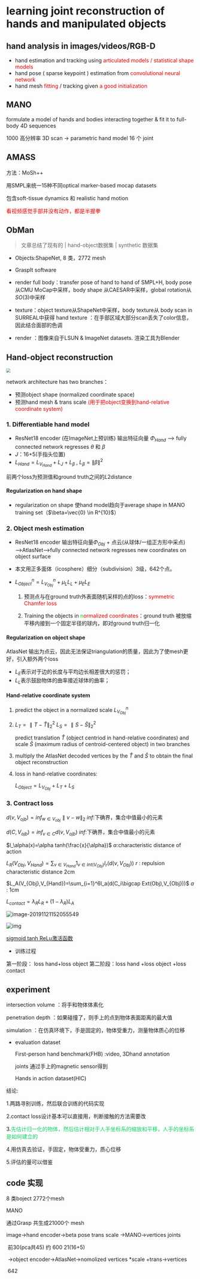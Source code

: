 # learning joint reconstruction of hands and manipulated objects

## hand analysis in images/videos/RGB-D
* hand estimation and tracking using <font color="#dd0000">articulated models / statistical shape models</font>
* hand pose ( sparse keypoint ) estimation from <font color="#dd0000">convolutional neural network</font> 
* hand mesh <font color="#dd0000">fitting</font> / tracking given <font color="#dd0000">a good initialization</font>

## MANO
formulate a model of hands and bodies interacting together & fit it to full-body 4D sequences

1000 高分辨率 3D scan -> parametric hand model
16 个 joint

## AMASS

方法：MoSh++

用SMPL来统一15种不同optical marker-based mocap datasets

包含soft-tissue dynamics 和 realistic hand motion

<font color="#dd0000">看视频感觉手部并没有动作，都是半握拳</font>

## ObMan

> 文章总结了现有的 | hand-object数据集
>                                    | synthetic 数据集

* Objects:ShapeNet, 8 类，2772 mesh

* GraspIt software 

* render full body：transfer pose of hand to hand of SMPL+H, body pose 从CMU MoCap中采样，body shape 从CAESAR中采样，global rotation从$SO(3)$中采样

* texture：object texture从ShapeNet中采样，body texture从 body scan in SURREAL中获得                    hand texture ：在手部区域大部分scan丢失了color信息，因此结合面部的色调

* render ：图像来自于LSUN & ImageNet datasets. 渲染工具为Blender 

## Hand-object reconstruction

<img src="image/微信图片_20191120172948.png" style="zoom: 67%;" />

network architecture has two branches：
* 预测object shape (normalized coordinate space)
* 预测hand mesh & trans scale <font color="#dd0000"> (用于把object变换到hand-relative coordinate system)</font>

### 1. Differentiable  hand model

* ResNet18 encoder (在ImageNet上预训练) 输出特征向量 $\Phi_{Hand}$ ——> fully connected network regresses $\theta$ 和 $\beta$
* $J$：16+5(手指头位置)
* $L_{Hand}=L_{V_{Hand}}+L_{J}+L_{\beta}$  ,   $L_{\beta}=\rVert\beta\rVert^2$

前两个loss为预测值和ground truth之间的$L2$distance

#### Regularization on hand shape

* regularization on shape 使hand model趋向于average shape in MANO training set（$\beta=\vec{0} \in R^{10}$）

### 2. Object mesh estimation

* ResNet18 encoder 输出特征向量$\Phi_{Obj}$ + 点云(从球体/一组正方形中采点)——>AtlasNet——>fully connected network regresses new coordinates on object surface

* 本文用正多面体（icosphere）细分（subdivision）3级，642个点。

* $L^n_{Object}=L^n_{V_{Obj}}+\mu_LL_L+\mu_EL_E$

  1. 预测点与在ground truth外表面随机采样的点的loss：<font color="#dd0000">symmetric Chamfer loss</font>   

  2. Training the objects in<font color="#dd0000"> <font color="#00dd">n</font>ormalized coordinates</font>：ground truth 被放缩平移内接到一个固定半径的球内，即对ground truth归一化

#### Regularization on object shape

AtlasNet 输出为点云，因此无法保证triangulation的质量，因此为了使mesh更好，引入额外两个loss

* $L_E$表示对于边的长度与平均边长相差很大的惩罚；
* $L_L$表示鼓励物体的曲率接近球体的曲率；

#### Hand-relative coordinate system

1. predict the object in a normalized scale $L^n_{V_{Obj}}$

2. $L_T=\parallel T-\hat{T}\parallel_2^2$          $L_S=\parallel S-\hat{S}\parallel_2^2$

   predict translation $\hat{T}$ (object centriod in hand-relative coordinates) and scale $\hat{S}$ (maximum radius of centroid-centered object) in two branches

3. multiply the AtlasNet decoded vertices by the $\hat{T}$ and  $\hat{S}$  to obtain the final object reconstruction

4. loss in hand-relative coordinates:

   $L_{Object}=L_{V_{Obj}}+L_T+L_S$

### 3. Contract loss

$d(v,V_{ojb})=inf_{w\in{V_{obj}}}\parallel v-w\parallel_2$       $inf$:下确界，集合中值最小的元素

$d(C,V_{ojb})=inf_{v\in{C}}d(v,V_{ojb})$           $inf$:下确界，集合中值最小的元素

$l_\alpha(x)=\alpha tanh(\frac{x}{\alpha})$                             $\alpha$:characteristic distance of action



$L_R(V_{Obj},V_{Hand})=\sum_{v\in{V_{Hand}}}1_{v\in{Int(V_{Obj})}}l_r(d(v,V_{Obj}))$   $r$ : repulsion characteristic distance 2cm

$L_A(V_{Obj},V_{Hand})=\sum_{i=1}^6l_a(d(C_i\bigcap Ext(Obj),V_{Obj}))$  $a$ : 1cm

$L_{contact}=\lambda_RL_R+(1-\lambda_R)L_A$

![image-20191121152055549](image/image-20191121152055549.png)



 <img src="image/20181125220731958.png" alt="img"  /> 

[sigmoid tanh ReLu激活函数](https://blog.csdn.net/lwc5411117/article/details/83620184)

* 训练过程

第一阶段： loss hand+loss object
第二阶段：loss hand +loss object +loss contact

## experiment

intersection volume ：将手和物体体素化

penetration depth ：如果碰撞了，则手上的点到物体表面距离的最大值

simulation ：在仿真环境下，手是固定的，物体受重力，测量物体质心的位移

* evaluation dataset

  First-person hand benchmark(FHB) :video, 3Dhand annotation

  joints 通过手上的magnetic sensor得到

  Hands in action dataset(HIC)



结论:

1.两路寻别训练，然后联合训练的代码实现

2.contact loss设计基本可以直接用，判断接触的方法需要改

3.<font color="##dd066">先估计归一化的物体，然后估计相对于人手坐标系的缩放和平移，人手的坐标系是如何建立的</font>

4.用仿真去验证，手固定，物体受重力，质心位移

5.评估的量可以借鉴



## code 实现

8 类boject  2772个mesh

MANO

通过Grasp 共生成21000个 mesh

image->hand encoder->beta pose trans scale ->MANO->vertices joints

​                                                    前30(pca共45)                                      约 600    21(16+5)

​             ->object encoder->AtlasNet->nomolized vertices *scale +trans->vertices

​                                                                                      642



